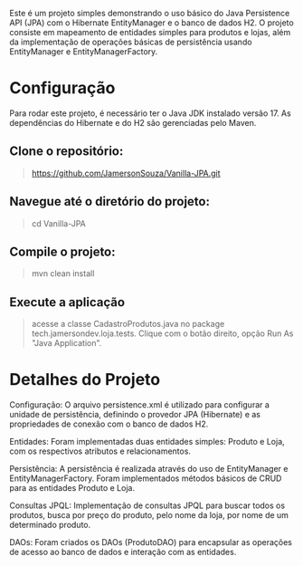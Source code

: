 Este é um projeto simples demonstrando o uso básico do Java Persistence API (JPA) com o Hibernate EntityManager e o banco de dados H2. O projeto consiste em mapeamento de entidades simples para produtos e lojas, além da implementação de operações básicas de persistência usando EntityManager e EntityManagerFactory.

# Configuração
Para rodar este projeto, é necessário ter o Java JDK instalado versão 17. As dependências do Hibernate e do H2 são gerenciadas pelo Maven.

## Clone o repositório:
> https://github.com/JamersonSouza/Vanilla-JPA.git

## Navegue até o diretório do projeto:
> cd Vanilla-JPA

## Compile o projeto:
> mvn clean install

## Execute a aplicação
> acesse a classe CadastroProdutos.java no package tech.jamersondev.loja.tests. Clique com o botão direito, opção Run As "Java Application".

# Detalhes do Projeto
Configuração: O arquivo persistence.xml é utilizado para configurar a unidade de persistência, definindo o provedor JPA (Hibernate) e as propriedades de conexão com o banco de dados H2.

Entidades: Foram implementadas duas entidades simples: Produto e Loja, com os respectivos atributos e relacionamentos.

Persistência: A persistência é realizada através do uso de EntityManager e EntityManagerFactory. Foram implementados métodos básicos de CRUD para as entidades Produto e Loja.

Consultas JPQL: Implementação de consultas JPQL para buscar todos os produtos, busca por preço do produto, pelo nome da loja, por nome de um determinado produto.

DAOs: Foram criados os DAOs (ProdutoDAO) para encapsular as operações de acesso ao banco de dados e interação com as entidades.